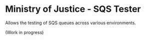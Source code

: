 # Ministry of Justice - SQS Tester

Allows the testing of SQS queues across various environments.

(Work in progress)